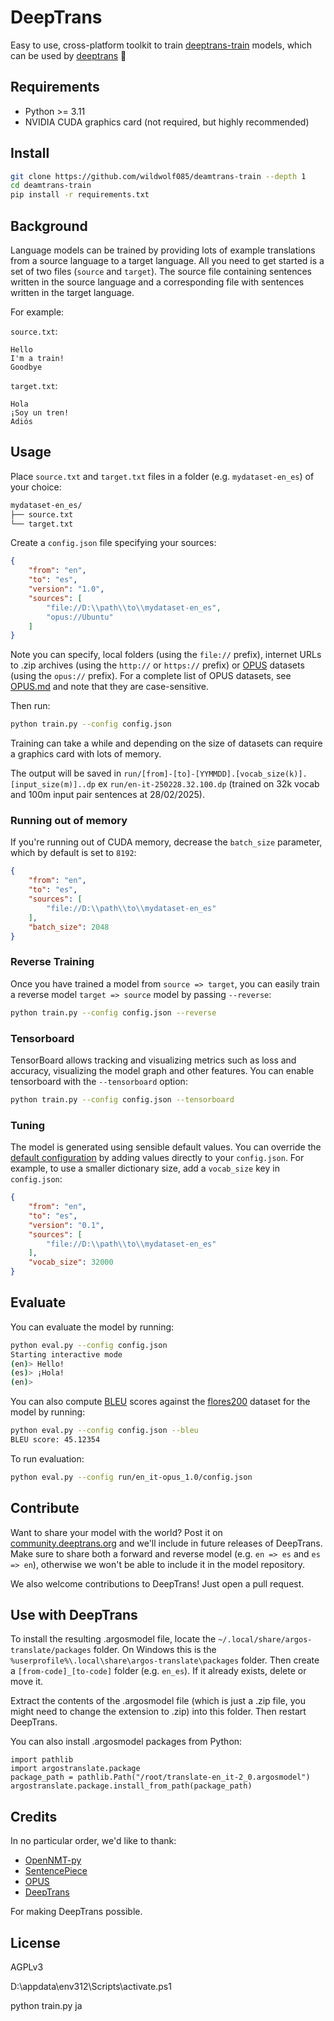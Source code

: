 # DeepTrans

Easy to use, cross-platform toolkit to train [deeptrans-train](https://github.com/wildwolf085/deamtrans-train) models, which can be used by [deeptrans](https://github.com/wildwolf085/deamtrans) 🚂

## Requirements

 * Python >= 3.11
 * NVIDIA CUDA graphics card (not required, but highly recommended)

## Install

```bash
git clone https://github.com/wildwolf085/deamtrans-train --depth 1
cd deamtrans-train
pip install -r requirements.txt
```

## Background

Language models can be trained by providing lots of example translations from a source language to a target language. All you need to get started is a set of two files (`source` and `target`). The source file containing sentences written in the source language and a corresponding file with sentences written in the target language.

For example:

`source.txt`:

```
Hello
I'm a train!
Goodbye
```

`target.txt`:

```
Hola
¡Soy un tren!
Adiós
```

## Usage

Place `source.txt` and `target.txt` files in a folder (e.g. `mydataset-en_es`) of your choice:

```bash
mydataset-en_es/
├── source.txt
└── target.txt
```

Create a `config.json` file specifying your sources:

```json
{
    "from": "en",
    "to": "es",
    "version": "1.0",
    "sources": [
        "file://D:\\path\\to\\mydataset-en_es",
        "opus://Ubuntu"
    ]
}
```

Note you can specify, local folders (using the `file://` prefix), internet URLs to .zip archives (using the `http://` or `https://` prefix) or [OPUS](https://opus.nlpl.eu/) datasets (using the `opus://` prefix). For a complete list of OPUS datasets, see [OPUS.md](OPUS.md) and note that they are case-sensitive.

Then run:

```bash
python train.py --config config.json
```

Training can take a while and depending on the size of datasets can require a graphics card with lots of memory.

The output will be saved in `run/[from]-[to]-[YYMMDD].[vocab_size(k)].[input_size(m)]..dp` ex `run/en-it-250228.32.100.dp` (trained on 32k vocab and 100m input pair sentences at 28/02/2025).

### Running out of memory

If you're running out of CUDA memory, decrease the `batch_size` parameter, which by default is set to `8192`:

```json
{
    "from": "en",
    "to": "es",
    "sources": [
        "file://D:\\path\\to\\mydataset-en_es"
    ],
    "batch_size": 2048
}
```

### Reverse Training

Once you have trained a model from `source => target`, you can easily train a reverse model `target => source` model by passing `--reverse`:

```bash
python train.py --config config.json --reverse
```

### Tensorboard

TensorBoard allows tracking and visualizing metrics such as loss and accuracy, visualizing the model graph and other features. You can enable tensorboard with the `--tensorboard` option:

```bash
python train.py --config config.json --tensorboard
```

### Tuning

The model is generated using sensible default values. You can override the [default configuration](https://github.com/wildwolf085/deamtrans-train/blob/main/train.py#L276) by adding values directly to your `config.json`. For example, to use a smaller dictionary size, add a `vocab_size` key in `config.json`:

```json
{
    "from": "en",
    "to": "es",
    "version": "0.1",
    "sources": [
        "file://D:\\path\\to\\mydataset-en_es"
    ],
    "vocab_size": 32000
}
```

## Evaluate

You can evaluate the model by running:

```bash
python eval.py --config config.json
Starting interactive mode
(en)> Hello!
(es)> ¡Hola!
(en)>
```

You can also compute [BLEU](https://en.wikipedia.org/wiki/BLEU) scores against the [flores200](https://github.com/facebookresearch/flores/blob/main/flores200/README.md) dataset for the model by running:

```bash
python eval.py --config config.json --bleu
BLEU score: 45.12354
```

To run evaluation:

```bash
python eval.py --config run/en_it-opus_1.0/config.json
```

## Contribute

Want to share your model with the world? Post it on [community.deeptrans.org](https://community.deeptrans.org) and we'll include in future releases of DeepTrans. 
Make sure to share both a forward and reverse model (e.g. `en => es` and `es => en`), otherwise we won't be able to include it in the model repository.

We also welcome contributions to DeepTrans! Just open a pull request.

## Use with DeepTrans

To install the resulting .argosmodel file, locate the `~/.local/share/argos-translate/packages` folder. On Windows this is the `%userprofile%\.local\share\argos-translate\packages` folder. Then create a `[from-code]_[to-code]` folder (e.g. `en_es`). If it already exists, delete or move it.

Extract the contents of the .argosmodel file (which is just a .zip file, you might need to change the extension to .zip) into this folder. Then restart DeepTrans.

You can also install .argosmodel packages from Python:
```
import pathlib
import argostranslate.package
package_path = pathlib.Path("/root/translate-en_it-2_0.argosmodel")
argostranslate.package.install_from_path(package_path)
```

## Credits

In no particular order, we'd like to thank:

 * [OpenNMT-py](https://github.com/OpenNMT/OpenNMT-py)
 * [SentencePiece](https://github.com/google/sentencepiece)
 * [OPUS](https://opus.nlpl.eu)
 * [DeepTrans](https://github.com/wildwolf085/deamtrans)

For making DeepTrans possible.

## License

AGPLv3


D:\appdata\env312\Scripts\activate.ps1

python train.py ja
